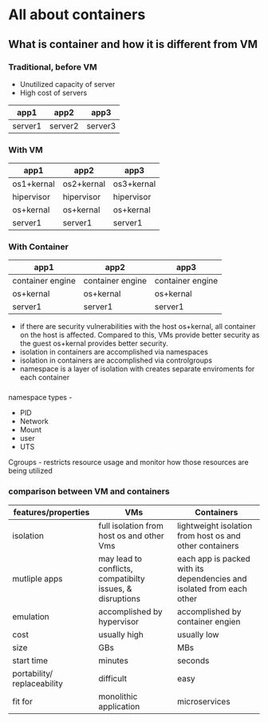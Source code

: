 # All about containers

## What is container and how it is different from VM
### Traditional, before VM
- Unutilized capacity of server
- High cost of servers

| app1 | app2 | app3 |
|-------|------|------|
| server1 | server2 | server3 |
### With VM
| app1 | app2 | app3 |
|-------|------|------|
| os1+kernal | os2+kernal | os3+kernal |
| hipervisor | hipervisor | hipervisor |
| os+kernal | os+kernal | os+kernal |
| server1 | server1 | server1 |
### With Container
| app1 | app2 | app3 |
|-------|------|------|
| container engine | container engine | container engine |
| os+kernal | os+kernal | os+kernal |
| server1 | server1 | server1 |

- if there are security vulnerabilities with the host os+kernal, all container on the host is affected. Compared to this, VMs provide better security as the guest os+kernal provides better security.
- isolation in containers are accomplished via namespaces
- isolation in containers are accomplished via controlgroups
- namespace is a layer of isolation with creates separate enviroments for each container
###
namespace types -
- PID
- Network
- Mount
- user
- UTS

Cgroups - restricts resource usage and monitor how those resources are being utilized

### comparison between VM and containers
| features/properties | VMs | Containers |
|---------------------|-----|------------|
| isolation           | full isolation from host os and other Vms | lightweight isolation from host os and other containers |
| mutliple apps       | may lead to conflicts, compatibilty issues, & disruptions | each app is packed with its dependencies and isolated from each other |
| emulation           | accomplished by hypervisor | accomplished by container engien |
| cost                | usually high | usually low |
| size                | GBs | MBs |
| start time | minutes | seconds |
| portability/ replaceability | difficult | easy |
| fit for | monolithic application | microservices |

